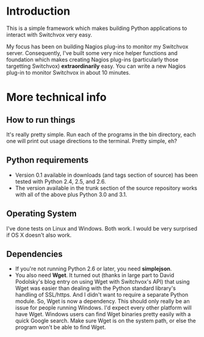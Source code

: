 # Introduction #
This is a simple framework which makes building Python applications to interact with Switchvox very easy.

My focus has been on building Nagios plug-ins to monitor my Switchvox server.  Consequently, I've built some very nice helper functions and foundation which makes creating Nagios plug-ins (particularly those targetting Switchvox) **extraordinarily** easy.  You can write a new Nagios plug-in to monitor Switchvox in about 10 minutes.


# More technical info #
## How to run things ##
It's really pretty simple. Run each of the programs in the bin directory, each one will print out usage directions to the terminal. Pretty simple, eh?

## Python requirements ##
  * Version 0.1 available in downloads (and tags section of source) has been tested with Python 2.4, 2.5, and 2.6.
  * The version available in the trunk section of the source repository works with all of the above plus Python 3.0 and 3.1.

## Operating System ##
I've done tests on Linux and Windows.  Both work.  I would be very surprised if OS X doesn't also work.

## Dependencies ##
  * If you're not running Python 2.6 or later, you need **simplejson**.
  * You also need **Wget**. It turned out (thanks in large part to David Podolsky's blog entry on using Wget with Switchvox's API) that using Wget was easier than dealing with the Python standard library's handling of SSL/https. And I didn't want to require a separate Python module. So, Wget is now a dependency. This should only really be an issue for people running Windows. I'd expect every other platform will have Wget. Windows users can find Wget binaries pretty easily with a quick Google search.  Make sure Wget is on the system path, or else the program won't be able to find Wget.